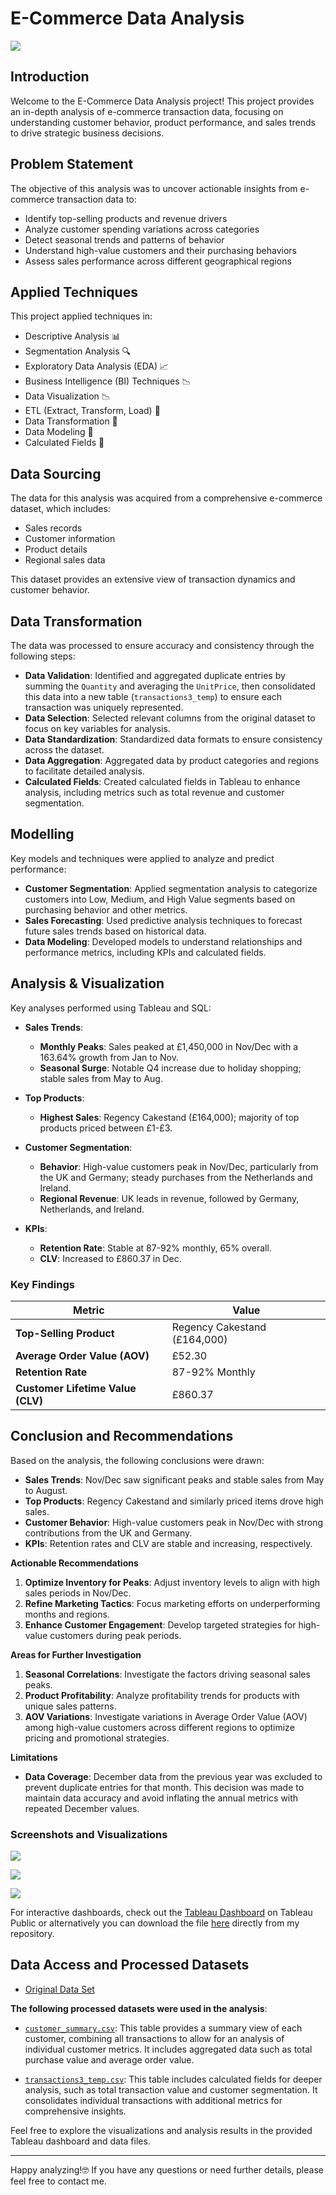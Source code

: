 # E-Commerce Data Analysis

![](Intro_Image.png) 

## Introduction
Welcome to the E-Commerce Data Analysis project! This project provides an in-depth analysis of e-commerce transaction data, focusing on understanding customer behavior, product performance, and sales trends to drive strategic business decisions.

## Problem Statement
The objective of this analysis was to uncover actionable insights from e-commerce transaction data to:
- Identify top-selling products and revenue drivers
- Analyze customer spending variations across categories
- Detect seasonal trends and patterns of behavior
- Understand high-value customers and their purchasing behaviors
- Assess sales performance across different geographical regions

## Applied Techniques
This project applied techniques in:
- Descriptive Analysis 📊
- Segmentation Analysis 🔍
- Exploratory Data Analysis (EDA) 📈
- Business Intelligence (BI) Techniques 📉
- Data Visualization 📉
- ETL (Extract, Transform, Load) 🔄
- Data Transformation 🔧
- Data Modeling 📐
- Calculated Fields 🔢

## Data Sourcing
The data for this analysis was acquired from a comprehensive e-commerce dataset, which includes:
- Sales records
- Customer information
- Product details
- Regional sales data

This dataset provides an extensive view of transaction dynamics and customer behavior.

## Data Transformation
The data was processed to ensure accuracy and consistency through the following steps:
- **Data Validation**: Identified and aggregated duplicate entries by summing the `Quantity` and averaging the `UnitPrice`, then consolidated this data into a new table (`transactions3_temp`) to ensure each transaction was uniquely represented.
- **Data Selection**: Selected relevant columns from the original dataset to focus on key variables for analysis.
- **Data Standardization**: Standardized data formats to ensure consistency across the dataset.
- **Data Aggregation**: Aggregated data by product categories and regions to facilitate detailed analysis.
- **Calculated Fields**: Created calculated fields in Tableau to enhance analysis, including metrics such as total revenue and customer segmentation.

## Modelling
Key models and techniques were applied to analyze and predict performance:
- **Customer Segmentation**: Applied segmentation analysis to categorize customers into Low, Medium, and High Value segments based on purchasing behavior and other metrics.
- **Sales Forecasting**: Used predictive analysis techniques to forecast future sales trends based on historical data.
- **Data Modeling**: Developed models to understand relationships and performance metrics, including KPIs and calculated fields.

## Analysis & Visualization
Key analyses performed using Tableau and SQL:

- **Sales Trends**:
  - **Monthly Peaks**: Sales peaked at £1,450,000 in Nov/Dec with a 163.64% growth from Jan to Nov.
  - **Seasonal Surge**: Notable Q4 increase due to holiday shopping; stable sales from May to Aug.

- **Top Products**:
  - **Highest Sales**: Regency Cakestand (£164,000); majority of top products priced between £1-£3.

- **Customer Segmentation**:
  - **Behavior**: High-value customers peak in Nov/Dec, particularly from the UK and Germany; steady purchases from the Netherlands and Ireland.
  - **Regional Revenue**: UK leads in revenue, followed by Germany, Netherlands, and Ireland.

- **KPIs**:
  - **Retention Rate**: Stable at 87-92% monthly, 65% overall.
  - **CLV**: Increased to £860.37 in Dec.
  
### Key Findings

| Metric                      | Value                 |
|-----------------------------|-----------------------|
| **Top-Selling Product**     | Regency Cakestand (£164,000) |
| **Average Order Value (AOV)** | £52.30                |
| **Retention Rate**          | 87-92% Monthly        |
| **Customer Lifetime Value (CLV)** | £860.37           |

## Conclusion and Recommendations
Based on the analysis, the following conclusions were drawn:
- **Sales Trends**: Nov/Dec saw significant peaks and stable sales from May to August.
- **Top Products**: Regency Cakestand and similarly priced items drove high sales.
- **Customer Behavior**: High-value customers peak in Nov/Dec with strong contributions from the UK and Germany.
- **KPIs**: Retention rates and CLV are stable and increasing, respectively.

**Actionable Recommendations**
1. **Optimize Inventory for Peaks**: Adjust inventory levels to align with high sales periods in Nov/Dec.
2. **Refine Marketing Tactics**: Focus marketing efforts on underperforming months and regions.
3. **Enhance Customer Engagement**: Develop targeted strategies for high-value customers during peak periods.

**Areas for Further Investigation**
1. **Seasonal Correlations**: Investigate the factors driving seasonal sales peaks.
2. **Product Profitability**: Analyze profitability trends for products with unique sales patterns.
3. **AOV Variations**: Investigate variations in Average Order Value (AOV) among high-value customers across different regions to optimize pricing and promotional strategies.

**Limitations**
- **Data Coverage**: December data from the previous year was excluded to prevent duplicate entries for that month. This decision was made to maintain data accuracy and avoid inflating the annual metrics with repeated December values.
   
### Screenshots and Visualizations
![](Tableau_visuals/image_sales_trends.JPG)


![](Tableau_visuals/image_top_10.JPG)


![](Tableau_visuals/image_customer_segmentation.JPG)

For interactive dashboards, check out the [Tableau Dashboard](https://public.tableau.com/views/E-commerceCustomerJourneySalesanalysis/Dashboard?:language=en-GB&:sid=&:redirect=auth&:display_count=n&:origin=viz_share_link) on Tableau Public or alternatively you can download the file [here](Tableau_visuals/Customer_Journey&Sales_analysis.twbx) directly from my repository.

## Data Access and Processed Datasets
- [Original Data Set](https://docs.google.com/spreadsheets/d/1c8WK008EwUROTsHSHolbZYLGvJedK3Xfo2hKzMYZJTY/edit?usp=sharing)


**The following processed datasets were used in the analysis**:

- [`customer_summary.csv`](https://docs.google.com/spreadsheets/d/1_VwWvUBht4Ikn0ewoHeRIj1J8u39dCgYQtvDMBO9Z98/edit?usp=sharing): This table provides a summary view of each customer, combining all transactions to allow for an analysis of individual customer metrics. It includes aggregated data such as total purchase value and average order value.

- [`transactions3_temp.csv`](https://docs.google.com/spreadsheets/d/1OxMLiy1Egf-_1UpeNtU9dhreGNMhL7vlRssbB78Z0b0/edit?usp=sharing): This table includes calculated fields for deeper analysis, such as total transaction value and customer segmentation. It consolidates individual transactions with additional metrics for comprehensive insights.

Feel free to explore the visualizations and analysis results in the provided Tableau dashboard and data files.

---

Happy analyzing!🤓 If you have any questions or need further details, please feel free to contact me.

